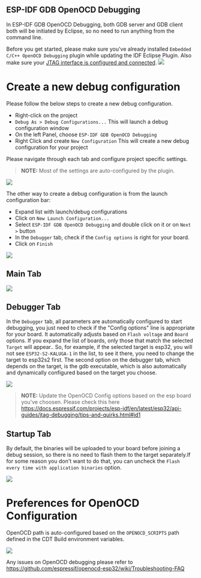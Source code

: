 ## ESP-IDF GDB OpenOCD Debugging
In ESP-IDF GDB OpenOCD Debugging, both GDB server and GDB client both will be initiated by Eclipse, so no need to run anything from the command line.

Before you get started, please make sure you've already installed `Embedded C/C++ OpenOCD Debugging` plugin while updating the IDF Eclipse Plugin.
Also make sure your [JTAG interface is configured and connected](https://docs.espressif.com/projects/esp-idf/en/latest/esp32/api-guides/jtag-debugging/index.html#configure-and-connect-jtag-interface).
![](images/OpenOCDDebug_1.png)

# Create a new debug configuration
Please follow the below steps to create a new debug configuration.
* Right-click on the project
* `Debug As > Debug Configurations...` This will launch a debug configuration window
* On the left Panel, choose `ESP-IDF GDB OpenOCD Debugging`
* Right Click and create `New Configuration` This will create a new debug configuration for your project

Please navigate through each tab and configure project specific settings. 
> **NOTE:**  Most of the settings are auto-configured by the plugin.

![](images/OpenOCDDebug_4.png)


The other way to create a debug configuration is from the launch configuration bar:
* Expand list with launch/debug configurations 
* Click on `New Launch Configuration...`
* Select `ESP-IDF GDB OpenOCD Debugging` and double click on it or on `Next >` button
* In the `Debugger` tab, check if the `Config options` is right for your board.
* Click on `Finish` 

![](images/OpenOCDDebug_9.png)
## Main Tab 
![](images/OpenOCDDebug_5.png)

## Debugger Tab
In the `Debugger` tab, all parameters are automatically configured to start debugging, you just need to check if the "Config options" line is appropriate for your board. It automatically adjusts based on `Flash voltage` and `Board` options. If you expand the list of boards, only those that match the selected `Target` will appear.. So, for example, if the selected target is esp32, you will not see `ESP32-S2-KALUGA-1` in the list, to see it there, you need to change the target to esp32s2 first. The second option on the debugger tab, which depends on the target, is the gdb executable, which is also automatically and dynamically configured based on the target you choose.


![](images/OpenOCDDebug_6.png)

> **NOTE:**  Update the OpenOCD Config options based on the esp board you've choosen. Please check this here https://docs.espressif.com/projects/esp-idf/en/latest/esp32/api-guides/jtag-debugging/tips-and-quirks.html#id1

## Startup Tab
By default, the binaries will be uploaded to your board before joining a debug session, so there is no need to flash them to the target separately.If for some reason you don't want to do that, you can uncheck the `Flash every time with application binaries` option.

![](images/OpenOCDDebug_7.png)


# Preferences for OpenOCD Configuration
OpenOCD path is auto-configured based on the `OPENOCD_SCRIPTS` path defined in the CDT Build environment variables.

![](images/OpenOCDDebug_2.png)

Any issues on OpenOCD debugging please refer to https://github.com/espressif/openocd-esp32/wiki/Troubleshooting-FAQ 
